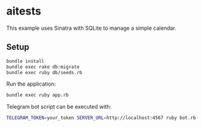 # aitests

This example uses Sinatra with SQLite to manage a simple calendar.

## Setup

```bash
bundle install
bundle exec rake db:migrate
bundle exec ruby db/seeds.rb
```

Run the application:

```bash
bundle exec ruby app.rb
```

Telegram bot script can be executed with:

```bash
TELEGRAM_TOKEN=your_token SERVER_URL=http://localhost:4567 ruby bot.rb
```


